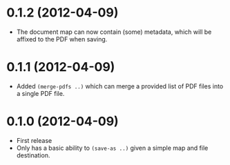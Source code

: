 0.1.2 (2012-04-09)
==================

* The document map can now contain (some) metadata, which will be affixed to the PDF when saving.

0.1.1 (2012-04-09)
==================

* Added `(merge-pdfs ..)` which can merge a provided list of PDF files into a single PDF file.

0.1.0 (2012-04-09)
==================

* First release
* Only has a basic ability to `(save-as ..)` given a simple map and file destination.

